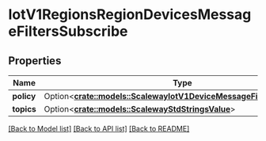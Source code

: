 # IotV1RegionsRegionDevicesMessageFiltersSubscribe

## Properties

Name | Type | Description | Notes
------------ | ------------- | ------------- | -------------
**policy** | Option<[**crate::models::ScalewayIotV1DeviceMessageFiltersRulePolicy**](scaleway.iot.v1.Device.MessageFilters.Rule.Policy.md)> |  | [optional]
**topics** | Option<[**crate::models::ScalewayStdStringsValue**](scaleway.std.StringsValue.md)> |  | [optional]

[[Back to Model list]](../README.md#documentation-for-models) [[Back to API list]](../README.md#documentation-for-api-endpoints) [[Back to README]](../README.md)


